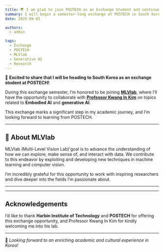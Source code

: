 ```yaml
---
title: 🌏 I am glad to join POSTECH as an Exchange Student and continue my current research in MLVlab!
summary: I will begin a semester-long exchange at POSTECH in South Korea. During the exchange, I’m excited to join MLVlab and collaborate with Professor Kwang In Kim on research in Embodied AI and generative AI.
date: 2025-09-01

authors:
  - admin

tags:
  - Exchange
  - POSTECH
  - MLVlab
  - Generative AI
  - Research
---
```


🎉 **Excited to share that I will be heading to South Korea as an exchange student at POSTECH!**

During this exchange semester, I’m honored to be joining [**MLVlab**](https://sites.google.com/view/mlvlab/home), where I’ll have the opportunity to collaborate with [**Professor Kwang In Kim**](https://sites.google.com/view/kimki) on topics related to **Embodied AI** and **generative AI**.

This exchange marks a significant step in my academic journey, and I’m looking forward to learning from POSTECH.

---

## 🧪 About MLVlab

MLVlab (Multi-Level Vision Lab)'goal is to advance the understanding of how we can explore, make sense of, and interact with data. We contribute to this endeavor by exploiting and developing new techniques in machine learning and computer vision.

I’m incredibly grateful for this opportunity to work with inspiring researchers and dive deeper into the fields I’m passionate about.

---

---

## Acknowledgements

I’d like to thank **Harbin Institute of Technology** and **POSTECH** for offering this exchange opportunity, and Professor Kwang In Kim for kindly welcoming me into his lab.

---

📍 *Looking forward to an enriching academic and cultural experience in Korea!*
